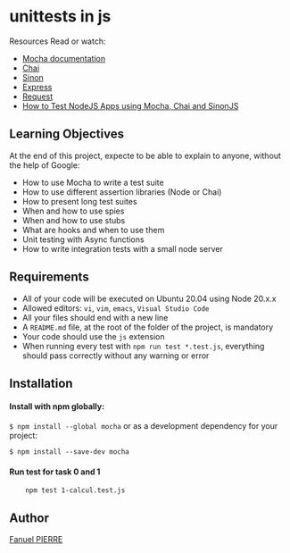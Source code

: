 # unittests in js

Resources
Read or watch:
- [Mocha documentation](https://mochajs.org/)
- [Chai](https://www.chaijs.com/api/)
- [Sinon](https://sinonjs.org/#get-started)
- [Express](https://expressjs.com/en/guide/routing.html)
- [Request](https://www.npmjs.com/package/request)
- [How to Test NodeJS Apps using Mocha, Chai and SinonJS](https://www.digitalocean.com/community)

## Learning Objectives
At the end of this project, expecte to be able to explain to anyone, without the help of Google:

- How to use Mocha to write a test suite
- How to use different assertion libraries (Node or Chai)
- How to present long test suites
- When and how to use spies
- When and how to use stubs
- What are hooks and when to use them
- Unit testing with Async functions
- How to write integration tests with a small node server

## Requirements

- All of your code will be executed on Ubuntu 20.04 using Node 20.x.x
- Allowed editors: `vi`, `vim`, `emacs`, `Visual Studio Code`
- All your files should end with a new line
- A `README.md` file, at the root of the folder of the project, is mandatory
- Your code should use the `js` extension
- When running every test with `npm run test *.test.js`, everything should pass correctly without any warning or error


## Installation
#### Install with npm globally:

```$ npm install --global mocha```
or as a development dependency for your project:

```$ npm install --save-dev mocha```

#### Run test for task 0 and 1 
``` npm test 0-calcul.test.js
    npm test 1-calcul.test.js
```


## Author
[Fanuel PIERRE](https://github.com/fpierr)